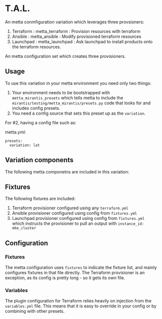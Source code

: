 # T.A.L.

An metta conmfiguration variation which leverages three provsioners:
1. Terraform : metta_terraform : Provision resources with terraform
2. Ansible : metta_ansible : Modify provisioned terraform resources
3. Launchpad : metta_launchpad : Ask launchpad to install products onto the
   terraform resources.

An metta configuration set which creates three provisioners.

## Usage

To use this variation in your metta environment you need only two things:

1. Your environment needs to be bootstrapped with `metta_mirantis_presets` which
   tells metta to include the `mirantis/testing/metta_mirantis/presets.py` code
   that looks for and includes config presets.
2. You need a config source that sets this preset up as the `variation`.

For #2, having a config file such as:

metta.yml:
```
presets:
  variation: lat
```

## Variation components

The following metta componetns are included in this variation:
## Fixtures

The following fixtures are included:

1. Terraform provisioner configured using any `terraform.yml`
2. Ansible provisioner configured using config from `fixtures.yml`
3. Launchpad provisioner configured using config from `fixtures.yml` which
   instructs the provisioner to pull an output with `instance_id: mke_cluster`

## Configuration

### Fixtures

The metta configuration uses `fixtures` to indicate the fixture list, and mainly
configures fixtures in that file directly.  The Terraform provisioner is an
exception, as its config is pretty long - so it gets its own file.

### Variables

The plugin configuration for Terraform relies heavily on injection from the
`variables.yml` file.  This means that it is easy to override in your config
or by combining with other presets.
